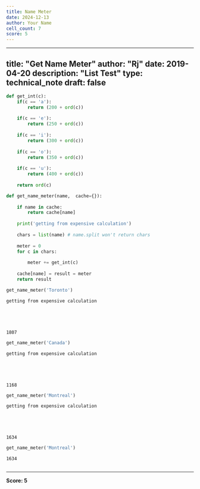 ```yaml
---
title: Name Meter
date: 2024-12-13
author: Your Name
cell_count: 7
score: 5
---
```


---
title: "Get Name Meter"
author: "Rj"
date: 2019-04-20
description: "List Test"
type: technical_note
draft: false
---

```python
def get_int(c):
    if(c == 'a'):
        return (200 + ord(c))
    
    if(c == 'e'):
        return (250 + ord(c))
    
    if(c == 'i'):
        return (300 + ord(c))
    
    if(c == 'o'):
        return (350 + ord(c))
    
    if(c == 'u'):
        return (400 + ord(c))
    
    return ord(c)

def get_name_meter(name,  cache={}):
    
    if name in cache: 
        return cache[name]
    
    print('getting from expensive calculation')
    
    chars = list(name) # name.split won't return chars
    
    meter = 0
    for c in chars:
        
        meter += get_int(c)
    
    cache[name] = result = meter
    return result
```


```python
get_name_meter('Toronto')
```

    getting from expensive calculation





    1807




```python
get_name_meter('Canada')
```

    getting from expensive calculation





    1168




```python
get_name_meter('Montreal')
```

    getting from expensive calculation





    1634




```python
get_name_meter('Montreal')
```




    1634




```python

```


---
**Score: 5**
